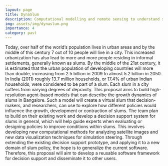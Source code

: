 ```yaml
---
layout: page
title: DynaSlum
description: Computational modelling and remote sensing to understand slum dynamics
img: assets/img/dynaslum.png
importance: 4
category: past
---
```


Today, over half of the world’s population lives in urban areas and by the middle of this century 7 out of 10 people will live in a city. This increased urbanization has also lead to more and more people residing in informal settlements, generally known as slums. By the middle of the 21st century, it is estimated that the urban population of developing countries will more than double, increasing from 2.5 billion in 2009 to almost 5.2 billion in 2050. In India (2011) roughly 13.7 million households, or 17.4% of urban Indian households, were considered to be part of a slum. Each slum in a city suffers from varying degrees of depravity. This proposal aims to build high-resolution agent-based models that can describe the growth dynamics of slums in Bangalore. Such a model will create a virtual slum that decision-makers, and researchers, can use to explore how different policies would influence the growth, development or contraction of slums. The team plan to build on their existing work and develop a decision support system for slums in general, which will help guide experts when evaluating or designing policies to improve conditions within slums. This involves developing new computational methods for analyzing satellite images and new data visualization techniques for simulation steering. Through extending the existing decision support prototype, and applying it to a new domain of slum policy, the hope is to generalize the current software. Therefore, this proposal will aim to develop a reusable software framework for decision support and disseminate it to other users.
